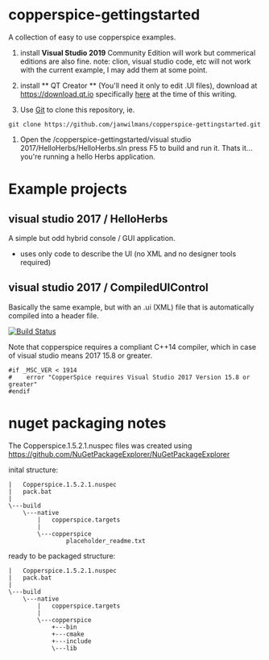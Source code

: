 # copperspice-gettingstarted
A collection of easy to use copperspice examples.

1. install **Visual Studio 2019** Community Edition will work but commerical editions are also fine.
note: clion, visual studio code, etc will not work with the current example, I may add them at some point.

1. install ** QT Creator ** (You'll need it only to edit .UI files), download at <https://download.qt.io> specifically [here](https://download.qt.io/snapshots/qtcreator/4.9/4.9.1/16/qt-creator-opensource-windows-x86_64-4.9.1_16.exe) at the time of this writing.

1. Use [Git](https://git-scm.com/download/win) to clone this repository, ie.
```
git clone https://github.com/janwilmans/copperspice-gettingstarted.git
```

1. Open the /copperspice-gettingstarted/visual studio 2017/HelloHerbs/HelloHerbs.sln 
press F5 to build and run it. Thats it... you're running a hello Herbs application.


# Example projects
## visual studio 2017 / HelloHerbs
A simple but odd hybrid console / GUI application.
- uses only code to describe the UI (no XML and no designer tools required)

## visual studio 2017 / CompiledUIControl
Basically the same example, but with an .ui (XML) file that is automatically compiled into a header file.

[![Build Status](https://dev.azure.com/copperspice/copperspice-msvc/_apis/build/status/janwilmans.copperspice-gettingstarted?branchName=master)](https://dev.azure.com/copperspice/copperspice-msvc/_build/latest?definitionId=2&branchName=master)

Note that copperspice requires a compliant C++14 compiler, which in case of visual studio means 2017 15.8 or greater.

```
#if _MSC_VER < 1914
#    error "CopperSpice requires Visual Studio 2017 Version 15.8 or greater"
#endif
```

# nuget packaging notes

The Copperspice.1.5.2.1.nuspec files was created using <https://github.com/NuGetPackageExplorer/NuGetPackageExplorer>

inital structure:
```
|   Copperspice.1.5.2.1.nuspec
|   pack.bat
|
\---build
    \---native
        |   copperspice.targets
        |
        \---copperspice
                placeholder_readme.txt
```

ready to be packaged structure:

```
|   Copperspice.1.5.2.1.nuspec
|   pack.bat
|
\---build
    \---native
        |   copperspice.targets
        |
        \---copperspice
            +---bin
            +---cmake
            +---include
            \---lib
```

